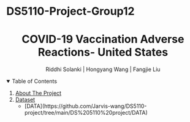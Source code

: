 # DS5110-Project-Group12
<h1 align="center"> COVID-19 Vaccination Adverse Reactions- United States </h1>
<p align="center"> Riddhi Solanki | Hongyang Wang | Fangjie Liu
<details open="open"> 
  <summary>Table of Contents</summary>
  <ol>
    <li><a href="#about-the-project">About The Project</a></li> 
    <li>
      <a href="#Dataset">Dataset</a>
       <ul>
        <li>[DATA](https://github.com/Jarvis-wang/DS5110-project/tree/main/DS%205110%20project/DATA)</li>
       </ul>
    </li>   
  </ol>  

